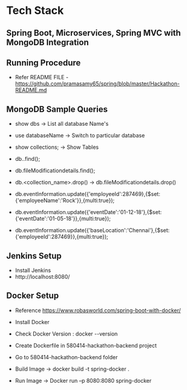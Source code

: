 # Tech Stack 
	
## Spring Boot, Microservices, Spring MVC with MongoDB Integration

## Running Procedure
 * Refer README FILE - https://github.com/pramasamy65/spring/blob/master/Hackathon-README.md
	
## MongoDB Sample Queries
 * show dbs -> List all database Name's 
 * use databaseName -> Switch to particular database
 * show collections; -> Show Tables

 * db.<collectionName>.find();
 * db.fileModificationdetails.find();

 * db.<collection_name>.drop() -> db.fileModificationdetails.drop()

 * db.eventInformation.update({'employeeId':287469},{$set:{'employeeName':'Rock'}},{multi:true});
 * db.eventInformation.update({'eventDate':'01-12-18'},{$set:{'eventDate':'01-05-18'}},{multi:true});
 * db.eventInformation.update({'baseLocation':'Chennai'},{$set:{'employeeId':287469}},{multi:true});


## Jenkins Setup
 * Install Jenkins
 * http://localhost:8080/
	
## Docker Setup
 * Reference https://www.robasworld.com/spring-boot-with-docker/
 * Install Docker
 * Check Docker Version : docker --version
	
 * Create Dockerfile in 580414-hackathon-backend project
 * Go to 580414-hackathon-backend folder
	
 * Build Image -> docker build -t spring-docker .
 * Run Image -> Docker run –p 8080:8080 spring-docker